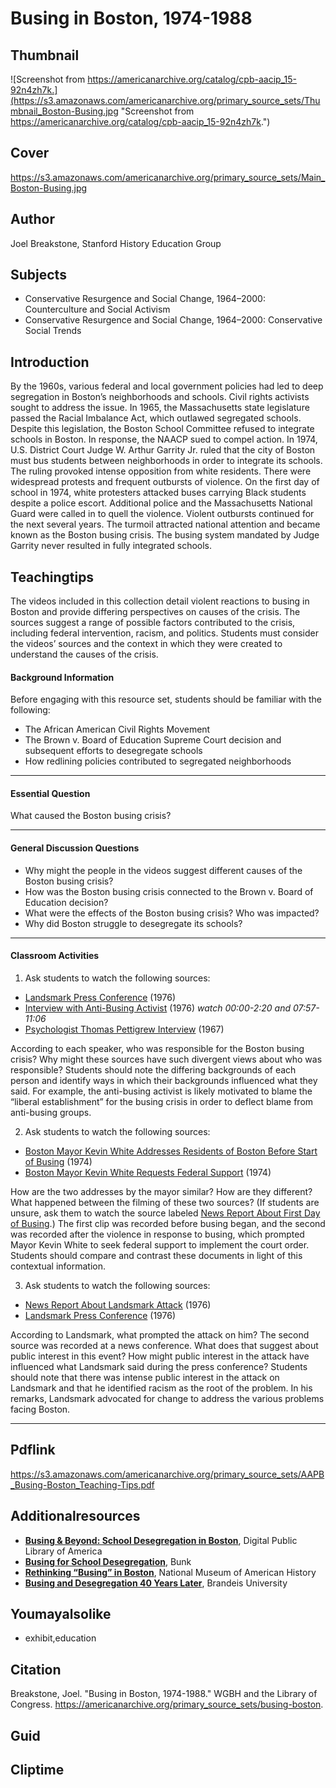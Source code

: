# Busing in Boston, 1974-1988

## Thumbnail

![Screenshot from https://americanarchive.org/catalog/cpb-aacip_15-92n4zh7k.](https://s3.amazonaws.com/americanarchive.org/primary_source_sets/Thumbnail_Boston-Busing.jpg "Screenshot from https://americanarchive.org/catalog/cpb-aacip_15-92n4zh7k.")

## Cover
https://s3.amazonaws.com/americanarchive.org/primary_source_sets/Main_Boston-Busing.jpg

## Author

Joel Breakstone, Stanford History Education Group

## Subjects

- Conservative Resurgence and Social Change, 1964–2000: Counterculture and Social Activism
- Conservative Resurgence and Social Change, 1964–2000: Conservative Social Trends

## Introduction

By the 1960s, various federal and local government policies had led to deep segregation in Boston’s neighborhoods and schools. Civil rights activists sought to address the issue. In 1965, the Massachusetts state legislature passed the Racial Imbalance Act, which outlawed segregated schools. Despite this legislation, the Boston School Committee refused to integrate schools in Boston. In response, the NAACP sued to compel action. In 1974, U.S. District Court Judge W. Arthur Garrity Jr. ruled that the city of Boston must bus students between neighborhoods in order to integrate its schools. The ruling provoked intense opposition from white residents. There were widespread protests and frequent outbursts of violence. On the first day of school in 1974, white protesters attacked buses carrying Black students despite a police escort. Additional police and the Massachusetts National Guard were called in to quell the violence. Violent outbursts continued for the next several years. The turmoil attracted national attention and became known as the Boston busing crisis. The busing system mandated by Judge Garrity never resulted in fully integrated schools. 

## Teachingtips

The videos included in this collection detail violent reactions to busing in Boston and provide differing perspectives on causes of the crisis. The sources suggest a range of possible factors contributed to the crisis, including federal intervention, racism, and politics. Students must consider the videos’ sources and the context in which they were created to understand the causes of the crisis. 

#### Background Information

Before engaging with this resource set, students should be familiar with the following: 

- The African American Civil Rights Movement
- The Brown v. Board of Education Supreme Court decision and subsequent efforts to desegregate schools
- How redlining policies contributed to segregated neighborhoods 

<hr>

#### Essential Question 

What caused the Boston busing crisis? 

<hr>

#### General Discussion Questions

- Why might the people in the videos suggest different causes of the Boston busing crisis? 
- How was the Boston busing crisis connected to the Brown v. Board of Education decision?  
- What were the effects of the Boston busing crisis? Who was impacted? 
- Why did Boston struggle to desegregate its schools? 

<hr>

#### Classroom Activities

1) Ask students to watch the following sources:

- [Landsmark Press Conference](https://americanarchive.org/primary_source_sets/busing-boston/6-15-9qr4nq5d) (1976)
- [Interview with Anti-Busing Activist](https://americanarchive.org/primary_source_sets/busing-boston/7-15-9057cs2x) (1976) *watch 00:00-2:20 and 07:57-11:06*
- [Psychologist Thomas Pettigrew Interview](https://americanarchive.org/primary_source_sets/busing-boston/9-15-9zg6g70c) (1967)

According to each speaker, who was responsible for the Boston busing crisis? Why might these sources have such divergent views about who was responsible? Students should note the differing backgrounds of each person and identify ways in which their backgrounds influenced what they said. For example, the anti-busing activist is likely motivated to blame the “liberal establishment” for the busing crisis in order to deflect blame from anti-busing groups. 

2) Ask students to watch the following sources: 

- [Boston Mayor Kevin White Addresses Residents of Boston Before Start of Busing](https://americanarchive.org/primary_source_sets/busing-boston/3-15-qj77s7j383) (1974)
- [Boston Mayor Kevin White Requests Federal Support](https://americanarchive.org/primary_source_sets/busing-boston/2-15-9154dp1w) (1974)

How are the two addresses by the mayor similar? How are they different? What happened between the filming of these two sources? (If students are unsure, ask them to watch the source labeled [News Report About First Day of Busing](https://americanarchive.org/primary_source_sets/busing-boston/1-15-92n4zh7k).) The first clip was recorded before busing began, and the second was recorded after the violence in response to busing, which prompted Mayor Kevin White to seek federal support to implement the court order. Students should compare and contrast these documents in light of this contextual information.

3) Ask students to watch the following sources: 

- [News Report About Landsmark Attack](https://americanarchive.org/primary_source_sets/busing-boston/5-15-93r0pt1f) (1976)
- [Landsmark Press Conference](https://americanarchive.org/primary_source_sets/busing-boston/6-15-9qr4nq5d) (1976)

According to Landsmark, what prompted the attack on him? The second source was recorded at a news conference. What does that suggest about public interest in this event? How might public interest in the attack have influenced what Landsmark said during the press conference? Students should note that there was intense public interest in the attack on Landsmark and that he identified racism as the root of the problem. In his remarks, Landsmark advocated for change to address the various problems facing Boston. 

<hr>

## Pdflink

https://s3.amazonaws.com/americanarchive.org/primary_source_sets/AAPB_Busing-Boston_Teaching-Tips.pdf

## Additionalresources

- [**Busing & Beyond: School Desegregation in Boston**](https://dp.la/primary-source-sets/busing-beyond-school-desegregation-in-boston), Digital Public Library of America
- [**Busing for School Desegregation**](https://www.bunkhistory.org/collections/z8bu5c), Bunk
- [**Rethinking “Busing” in Boston**](https://americanhistory.si.edu/blog/rethinking-busing-boston), National Museum of American History
- [**Busing and Desegregation 40 Years Later**](https://www.brandeis.edu/investigate/race-justice/busing-desegregation.html), Brandeis University

## Youmayalsolike
- exhibit,education

## Citation

Breakstone, Joel. "Busing in Boston, 1974-1988." WGBH and the Library of Congress. https://americanarchive.org/primary_source_sets/busing-boston.

## Guid
## Cliptime
